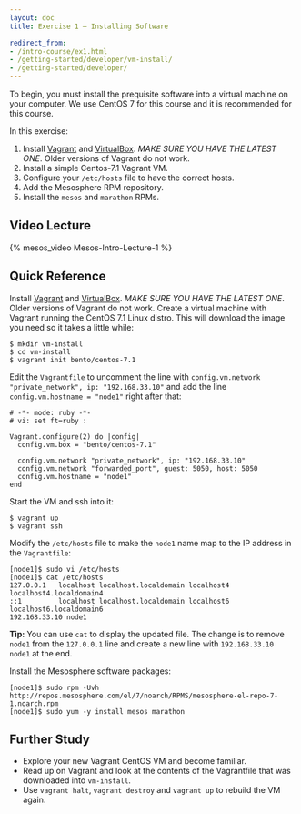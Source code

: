 ```yaml
---
layout: doc
title: Exercise 1 – Installing Software

redirect_from:
- /intro-course/ex1.html
- /getting-started/developer/vm-install/
- /getting-started/developer/
---
```


To begin, you must install the prequisite software into a virtual machine on your computer.  We use CentOS 7 for this course and it is recommended for this course.

In this exercise:

1. Install [Vagrant](https://www.vagrantup.com/) and [VirtualBox](https://www.virtualbox.org/). *MAKE SURE YOU HAVE THE LATEST ONE*. Older versions of Vagrant do not work.
2. Install a simple Centos-7.1 Vagrant VM.
3. Configure your ``/etc/hosts`` file to have the correct hosts.
4. Add the Mesosphere RPM repository.
5. Install the ``mesos`` and ``marathon`` RPMs.


Video Lecture
-------------


{% mesos_video Mesos-Intro-Lecture-1 %}


Quick Reference
---------------

Install [Vagrant](https://www.vagrantup.com/) and [VirtualBox](https://www.virtualbox.org/). *MAKE SURE YOU HAVE THE LATEST ONE*. Older versions of Vagrant do not work.
Create a virtual machine with Vagrant running the CentOS 7.1 Linux distro. This will download the image you need so it takes a little while:

```
$ mkdir vm-install
$ cd vm-install
$ vagrant init bento/centos-7.1
```

Edit the ``Vagrantfile`` to uncomment the line with ``config.vm.network "private_network", ip: "192.168.33.10"`` and add the line ``config.vm.hostname = "node1"`` right after that:

```
# -*- mode: ruby -*-
# vi: set ft=ruby :

Vagrant.configure(2) do |config|
  config.vm.box = "bento/centos-7.1"

  config.vm.network "private_network", ip: "192.168.33.10"
  config.vm.network "forwarded_port", guest: 5050, host: 5050
  config.vm.hostname = "node1"
end
```

Start the VM and ssh into it:

```
$ vagrant up
$ vagrant ssh
```

Modify the ``/etc/hosts`` file to make the ``node1`` name map to the IP address in the ``Vagrantfile``:

```
[node1]$ sudo vi /etc/hosts
[node1]$ cat /etc/hosts
127.0.0.1   localhost localhost.localdomain localhost4 localhost4.localdomain4
::1         localhost localhost.localdomain localhost6 localhost6.localdomain6
192.168.33.10 node1
```

**Tip:** You can use ``cat`` to display the updated file.  The change is to remove ``node1`` from the ``127.0.0.1`` line and create a new line with ``192.168.33.10 node1`` at the end.

Install the Mesosphere software packages:

```
[node1]$ sudo rpm -Uvh http://repos.mesosphere.com/el/7/noarch/RPMS/mesosphere-el-repo-7-1.noarch.rpm
[node1]$ sudo yum -y install mesos marathon
```

Further Study
-------------

* Explore your new Vagrant CentOS VM and become familiar.
* Read up on Vagrant and look at the contents of the Vagrantfile that was downloaded into ``vm-install``.
* Use ``vagrant halt``, ``vagrant destroy`` and ``vagrant up`` to rebuild the VM again.
